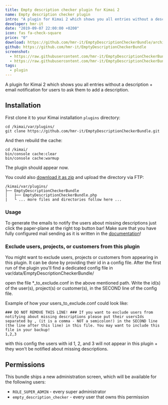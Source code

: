 ```yaml
---
title: Empty description checker plugin for Kimai 2
name: Empty description checker plugin
intro: "A plugin for Kimai 2 which shows you all entries without a description + email notification for users to ask them to add a description."
developer: hmr-it
date: "2019-09-07 22:00:00 +0200"
icon: fas fa-check-square
price: "0"
download: https://github.com/hmr-it/EmptyDescriptionCheckerBundle/archive/master.zip
github: https://github.com/hmr-it/EmptyDescriptionCheckerBundle
screenshot: 
  - https://raw.githubusercontent.com/hmr-it/EmptyDescriptionCheckerBundle/master/_screenshots/email.jpg
  - https://raw.githubusercontent.com/hmr-it/EmptyDescriptionCheckerBundle/master/_screenshots/kimai_web.jpg
tags:
  - plugin
---
```


A plugin for Kimai 2 which shows you all entries without a description + email notification for users to ask them to add a description.

## Installation

First clone it to your Kimai installation `plugins` directory:
```
cd /kimai/var/plugins/
git clone https://github.com/hmr-it/EmptyDescriptionCheckerBundle.git
```

And then rebuild the cache: 
```
cd /kimai/
bin/console cache:clear
bin/console cache:warmup
```

The plugin should appear now.

You could also [download it as zip](https://github.com/hmr-it/EmptyDescriptionCheckerBundle/archive/master.zip) and upload the directory via FTP:

```
/kimai/var/plugins/
├── EmptyDescriptionCheckerBundle
│   ├── EmptyDescriptionCheckerBundle.php
|   └ ... more files and directories follow here ...
```

### Usage

To generate the emails to notify the users about missing descriptions just click the paper-plane at the right top button bar!
Make sure that you have fully configured mail sending as it is written in the [documentation](https://www.kimai.org/documentation/emails.html)!

### Exclude users, projects, or customers from this plugin

You might want to exclude users, projects or customers from appearing in this plugin. It can be done by providing their id in a config file.
After the first run of the plugin you'll find a dedicated config file in var/data/EmptyDescriptionCheckerBundle/

open the file *_to_exclude.conf in the above mentioned path. Write the id(s) of the user(s), project(s) or customer(s),  in the SECOND line of the config file.

Example of how your users_to_exclude.conf could look like:
```
### DO NOT REMOVE THIS LINE! ### If you want to exclude users from notifying about missing descriptions please put their usersIds separated by , (it is a comma - NOT a semicolon!) in the SECOND line (the line after this line) in this file. You may want to include this file in your backup!
1,2,3
```
 
with this config the users with id 1, 2, and 3 will not appear in this plugin + they won't be notified about missing descriptions.

## Permissions

This bundle ships a new administration screen, which will be available for the following users:

- `ROLE_SUPER_ADMIN` - every super administrator
- `empty_description_checker` - every user that owns this permission